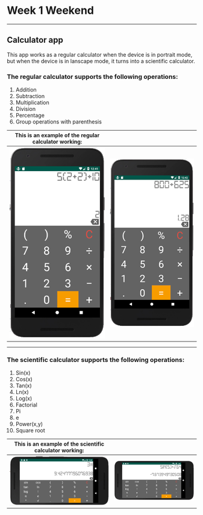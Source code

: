 # Week 1 Weekend
***
## Calculator app

This app works as a regular calculator when the device is in portrait mode, but when the device is in lanscape mode, it turns into a scientific calculator.

### The regular calculator supports the following operations:
1. Addition
2. Subtraction
3. Multiplication
4. Division
5. Percentage
6. Group operations with parenthesis

| This is an example of the regular calculator working: | |
| --- | --- |
| ![Alt Text](https://github.com/a00512098/screenshots/blob/master/week1weekend/Capture1.PNG?raw=true "Screenshot regular calculator") | ![Alt Text](https://github.com/a00512098/screenshots/blob/master/week1weekend/Capture2.PNG?raw=true "Screenshot regular calculator") |

***

### The scientific calculator supports the following operations:
1. Sin(x)
2. Cos(x)
3. Tan(x)
4. Ln(x)
5. Log(x)
6. Factorial
7. Pi
8. e
9. Power(x,y)
10. Square root

| This is an example of the scientific calculator working: | |
| --- | --- |
| ![Alt Text](https://github.com/a00512098/screenshots/blob/master/week1weekend/Capture3.PNG?raw=true "Screenshot scientific calculator") | ![Alt Text](https://github.com/a00512098/screenshots/blob/master/week1weekend/Capture4.PNG?raw=true "Screenshot scientific calculator") |

